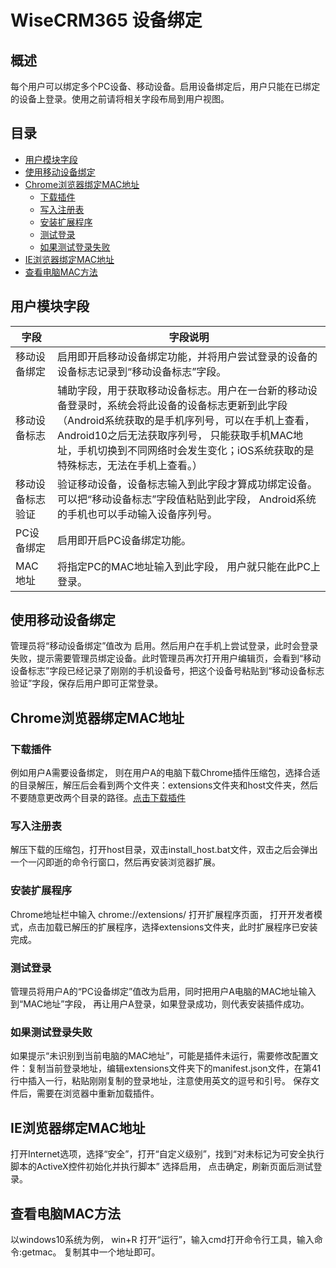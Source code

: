 # WiseCRM365 设备绑定

## 概述
每个用户可以绑定多个PC设备、移动设备。启用设备绑定后，用户只能在已绑定的设备上登录。使用之前请将相关字段布局到用户视图。

## 目录
* [用户模块字段](#用户模块字段)
* [使用移动设备绑定](#使用移动设备绑定)
* [Chrome浏览器绑定MAC地址](#Chrome浏览器绑定MAC地址)
  * [下载插件](#下载插件)
  * [写入注册表](#写入注册表)
  * [安装扩展程序](#安装扩展程序)
  * [测试登录](#测试登录)
  * [如果测试登录失败](#如果测试登录失败)
* [IE浏览器绑定MAC地址](#IE浏览器绑定MAC地址)
* [查看电脑MAC方法](#查看电脑MAC方法)



## 用户模块字段
<table>
<thead>
	<tr>
		<th>字段</th>
		<th>字段说明</th>
	</tr>
</thead>
<tbody>
	<tr>
		<td>移动设备绑定</td>
		<td>启用即开启移动设备绑定功能，并将用户尝试登录的设备的设备标志记录到“移动设备标志”字段。</td>
	</tr>
  <tr>
		<td>移动设备标志</td>
		<td>辅助字段，用于获取移动设备标志。用户在一台新的移动设备登录时，系统会将此设备的设备标志更新到此字段（Android系统获取的是手机序列号，可以在手机上查看，Android10之后无法获取序列号， 只能获取手机MAC地址，手机切换到不同网络时会发生变化；iOS系统获取的是特殊标志，无法在手机上查看。）</td>
	</tr>
  <tr>
		<td>移动设备标志验证</td>
		<td>验证移动设备，设备标志输入到此字段才算成功绑定设备。可以把“移动设备标志”字段值粘贴到此字段， Android系统的手机也可以手动输入设备序列号。</td>
	</tr>
  <tr>
		<td>PC设备绑定</td>
		<td>启用即开启PC设备绑定功能。</td>
	</tr>
  <tr>
		<td>MAC地址</td>
		<td>将指定PC的MAC地址输入到此字段， 用户就只能在此PC上登录。</td>
	</tr>
</tbody>
</table>

## 使用移动设备绑定
管理员将“移动设备绑定”值改为 启用。然后用户在手机上尝试登录，此时会登录失败，提示需要管理员绑定设备。此时管理员再次打开用户编辑页，会看到“移动设备标志”字段已经记录了刚刚的手机设备号，把这个设备号粘贴到“移动设备标志验证”字段，保存后用户即可正常登录。

## Chrome浏览器绑定MAC地址
### 下载插件 
例如用户A需要设备绑定， 则在用户A的电脑下载Chrome插件压缩包，选择合适的目录解压，解压后会看到两个文件夹：extensions文件夹和host文件夹，然后不要随意更改两个目录的路径。[点击下载插件](https://wbs-qncdn.wisecrm.cn/uploader/20191022/95923948209747536.zip)
### 写入注册表
解压下载的压缩包，打开host目录，双击install_host.bat文件，双击之后会弹出一个一闪即逝的命令行窗口，然后再安装浏览器扩展。
### 安装扩展程序
Chrome地址栏中输入 chrome://extensions/ 打开扩展程序页面， 打开开发者模式，点击加载已解压的扩展程序，选择extensions文件夹，此时扩展程序已安装完成。
### 测试登录
管理员将用户A的“PC设备绑定”值改为启用，同时把用户A电脑的MAC地址输入到“MAC地址”字段， 再让用户A登录，如果登录成功，则代表安装插件成功。
### 如果测试登录失败
如果提示“未识别到当前电脑的MAC地址”，可能是插件未运行，需要修改配置文件：复制当前登录地址，编辑extensions文件夹下的manifest.json文件，在第41行中插入一行，粘贴刚刚复制的登录地址，注意使用英文的逗号和引号。 保存文件后，需要在浏览器中重新加载插件。

## IE浏览器绑定MAC地址
打开Internet选项，选择“安全”，打开“自定义级别”，找到“对未标记为可安全执行脚本的ActiveX控件初始化并执行脚本” 选择启用， 点击确定，刷新页面后测试登录。

## 查看电脑MAC方法
以windows10系统为例， win+R 打开“运行”，输入cmd打开命令行工具，输入命令:getmac。 复制其中一个地址即可。

